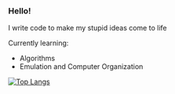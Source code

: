 ### Hello!

I write code to make my stupid ideas come to life

Currently learning:
- Algorithms
- Emulation and Computer Organization

[![Top Langs](https://github-readme-stats.vercel.app/api/top-langs/?username=anand2312&layout=compact&theme=synthwave&lang_count=6)](https://anand2312.tech)

<!--
**anand2312/anand2312** is a ✨ _special_ ✨ repository because its `README.md` (this file) appears on your GitHub profile.
